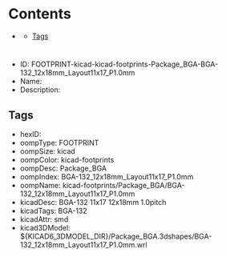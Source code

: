 



Contents
========

* [](#)
	* [Tags](#tags)

# 

- ID: FOOTPRINT-kicad-kicad-footprints-Package_BGA-BGA-132_12x18mm_Layout11x17_P1.0mm
- Name: 
- Description: 

## Tags

- hexID: 
- oompType: FOOTPRINT
- oompSize: kicad
- oompColor: kicad-footprints
- oompDesc: Package_BGA
- oompIndex: BGA-132_12x18mm_Layout11x17_P1.0mm
- oompName: kicad-footprints/Package_BGA/BGA-132_12x18mm_Layout11x17_P1.0mm
- kicadDesc: BGA-132 11x17 12x18mm 1.0pitch
- kicadTags: BGA-132
- kicadAttr: smd
- kicad3DModel: ${KICAD6_3DMODEL_DIR}/Package_BGA.3dshapes/BGA-132_12x18mm_Layout11x17_P1.0mm.wrl
